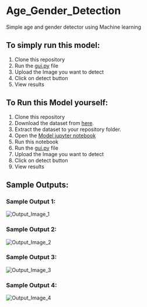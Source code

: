 # Age_Gender_Detection
Simple age and gender detector using Machine learning
## To simply run this model:
1. Clone this repository
2. Run the [gui.py](https://github.com/ashish620-boogle/Age_Gender_Detection/blob/main/gui.py) file
3. Upload the Image you want to detect
4. Click on detect button
5. View results

## To Run this Model yourself:
1. Clone this repository
2. Download the dataset from [here](https://www.kaggle.com/jangedoo/utkface-new). 
3. Extract the dataset to your repository folder.
4. Open the [Model jupyter notebook](https://github.com/ashish620-boogle/Age_Gender_Detection/blob/main/Model.ipynb)
5. Run this notebook
6. Run the [gui.py](https://github.com/ashish620-boogle/Age_Gender_Detection/blob/main/gui.py) file
7. Upload the Image you want to detect
8. Click on detect button
9. View results

## Sample Outputs:
### Sample Output 1:
![Output_Image_1](https://user-images.githubusercontent.com/56781746/208629446-a85b4b88-3e0b-4468-b7e2-6ce6f7d0c51b.PNG)
### Sample Output 2:
![Output_Image_2](https://user-images.githubusercontent.com/56781746/208629518-8af6d51c-14fe-4694-be6e-54552d3fa6de.PNG)
### Sample Output 3:
![Output_Image_3](https://user-images.githubusercontent.com/56781746/208629599-d0669212-7008-497d-825e-ae63669e39a6.PNG)
### Sample Output 4:
![Output_Image_4](https://user-images.githubusercontent.com/56781746/208629645-c15f9729-5406-4355-b63b-f7e20d637517.PNG)
